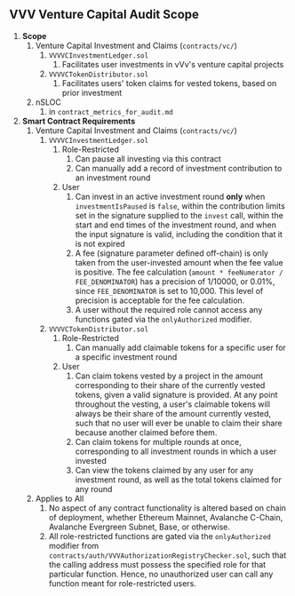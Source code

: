 ## VVV Venture Capital Audit Scope

1. **Scope** 
	1. Venture Capital Investment and Claims (`contracts/vc/`)
		1.  `VVVVCInvestmentLedger.sol`
			1. Facilitates user investments in vVv's venture capital projects
		2.  `VVVVCTokenDistributor.sol`
			1. Facilitates users' token claims for vested tokens, based on prior investment
	3. nSLOC
		1. in `contract_metrics_for_audit.md`
2. **Smart Contract Requirements**
	1. Venture Capital Investment and Claims (`contracts/vc/`)
		1. `VVVVCInvestmentLedger.sol`
			1. Role-Restricted
				1. Can pause all investing via this contract
				2. Can manually add a record of investment contribution to an investment round
			2. User
				1. Can invest in an active investment round **only** when `investmentIsPaused` is `false`, within the contribution limits set in the signature supplied to the `invest` call, within the start and end times of the investment round, and when the input signature is valid, including the condition that it is not expired
				2. A fee (signature parameter defined off-chain) is only taken from the user-invested amount when the fee value is positive. The fee calculation (`amount * feeNumerator / FEE_DENOMINATOR`) has a precision of 1/10000, or 0.01%, since `FEE_DENOMINATOR` is set to 10,000. This level of precision is acceptable for the fee calculation.
				3. A user without the required role cannot access any functions gated via the `onlyAuthorized` modifier.
		3.  `VVVVCTokenDistributor.sol`
			1. Role-Restricted
				1. Can manually add claimable tokens for a specific user for a specific investment round
			2. User
				1. Can claim tokens vested by a project in the amount corresponding to their share of the currently vested tokens, given a valid signature is provided. At any point throughout the vesting, a user's claimable tokens will always be their share of the amount currently vested, such that no user will ever be unable to claim their share because another claimed before them.
				2. Can claim tokens for multiple rounds at once, corresponding to all investment rounds in which a user invested
				3. Can view the tokens claimed by any user for any investment round, as well as the total tokens claimed for any round
	2. Applies to All
		1. No aspect of any contract functionality is altered based on chain of deployment, whether Ethereum Mainnet, Avalanche C-Chain, Avalanche Evergreen Subnet, Base, or otherwise.
		2. All role-restricted functions are gated via the `onlyAuthorized` modifier from `contracts/auth/VVVAuthorizationRegistryChecker.sol`, such that the calling address must possess the specified role for that particular function. Hence, no unauthorized user can call any function meant for role-restricted users.
